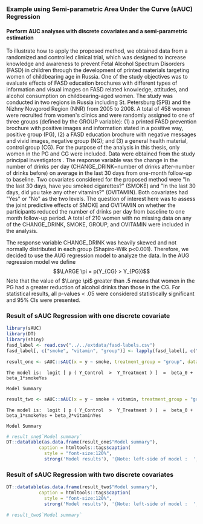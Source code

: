 


### Example using Semi-parametric Area Under the Curve (sAUC) Regression

#### Perform AUC analyses with discrete covariates and a semi-parametric estimation

To illustrate how to apply the proposed method, we obtained data from a randomized and controlled clinical trial, which was designed to increase knowledge and awareness to prevent Fetal Alcohol Spectrum Disorders (FASD) in children through the development of printed materials targeting women of childbearing age in Russia. One of the study objectives was to evaluate effects of FASD education brochures with different types of information and visual images on FASD related knowledge, attitudes, and alcohol consumption on childbearing-aged women. The study was conducted in two regions in Russia including St. Petersburg (SPB) and the Nizhny Novgorod Region (NNR) from 2005 to 2008. A total of 458 women were recruited from women's clinics and were randomly assigned to one of three groups (defined by the GROUP variable): (1) a printed FASD prevention brochure with positive images and information stated in a positive way, positive group (PG), (2) a FASD education brochure with negative messages and vivid images, negative group (NG); and (3) a general health material, control group (CG). For the purpose of the analysis in this thesis, only women in the PG and CG were included. Data were obtained from the study principal investigators . The response variable was the change in the number of drinks per day (CHANGE_DRINK=number of drinks after-number of drinks before) on average in the last 30 days from one-month follow-up to baseline. Two covariates considered for the proposed method were "In the last 30 days, have you smoked cigarettes?" (SMOKE) and  "In the last 30 days, did you take any other vitamins?" (OVITAMIN). Both covariates had "Yes" or "No" as the two levels. The question of interest here was to assess the joint predictive effects of SMOKE and OVITAMIN on whether the participants reduced the number of drinks per day from baseline to one month follow-up period. A total of 210 women with no missing data on any of the CHANGE_DRINK, SMOKE, GROUP, and OVITAMIN were included in the analysis.

The response variable CHANGE_DRINK was heavily skewed and not normally distributed in each group  (Shapiro-Wilk p<0.001). Therefore, we decided to use the AUG regression model to analyze the data.  In the AUG regression model we define
$$\LARGE \pi = p(Y_{CG} > Y_{PG})$$ Note that the value of $\Large \pi$ greater than .5 means that women in the PG had a greater reduction of alcohol drinks than those in the CG. For statistical results, all p-values < .05 were considered statistically significant and 95% CIs were presented.


### Result of sAUC Regression with one discrete covariate


```r
library(sAUC)
library(DT)
library(shiny)
fasd_label <- read.csv("../../extdata/fasd-labels.csv")
fasd_label[, c("smoke", "vitamin", "group")] <- lapply(fasd_label[, c("smoke", "vitamin", "group")], function(x) factor(x))

result_one <- sAUC::sAUC(x = y ~ smoke, treatment_group = "group", data = fasd_label)
```

```
The model is:  logit [ p ( Y_Control  >  Y_Treatment ) ]  =  beta_0 +  beta_1*smokeYes 

Model Summary
```

```r
result_two <- sAUC::sAUC(x = y ~ smoke + vitamin, treatment_group = "group", data = fasd_label)
```

```
The model is:  logit [ p ( Y_Control  >  Y_Treatment ) ]  =  beta_0 +  beta_1*smokeYes + beta_2*vitaminYes  

Model Summary
```

```r
# result_one$`Model summary`
DT::datatable(as.data.frame(result_one$"Model summary"),
            caption = htmltools::tags$caption(
              style = "font-size:120%",
              strong('Model results'), '{Note: left-side of model :  ', result_one$"model_formula","}"))
```

<!--html_preserve--><div id="htmlwidget-266cb2a804c26f2c41b2" style="width:100%;height:auto;" class="datatables html-widget"></div>
<script type="application/json" data-for="htmlwidget-266cb2a804c26f2c41b2">{"x":{"filter":"none","caption":"<caption style=\"font-size:120%\">\n  <strong>Model results<\/strong>\n  {Note: left-side of model :  \n  logit [ p ( Y Control  &gt;  Y Treatment ) ] \n\n\n  }\n<\/caption>","data":[["(Intercept)","smokeYes"],[-0.9099,0.7668],[0.3219,0.3629],[-1.5409,0.0555],[-0.2789,1.478],[0.0047,0.0346]],"container":"<table class=\"display\">\n  <thead>\n    <tr>\n      <th> <\/th>\n      <th>Coefficients<\/th>\n      <th>Std. Error<\/th>\n      <th>2.5%<\/th>\n      <th>97.5%<\/th>\n      <th>Pr(&gt;|z|)<\/th>\n    <\/tr>\n  <\/thead>\n<\/table>","options":{"columnDefs":[{"className":"dt-right","targets":[1,2,3,4,5]},{"orderable":false,"targets":0}],"order":[],"autoWidth":false,"orderClasses":false},"selection":{"mode":"multiple","selected":null,"target":"row"}},"evals":[],"jsHooks":[]}</script><!--/html_preserve-->

### Result of sAUC Regression with two discrete covariates


```r
DT::datatable(as.data.frame(result_two$"Model summary"),
            caption = htmltools::tags$caption(
              style = "font-size:120%",
              strong('Model results'), '{Note: left-side of model :  ', result_two$"model_formula","}"))
```

<!--html_preserve--><div id="htmlwidget-fa9e17823a4ff9a7bc31" style="width:100%;height:auto;" class="datatables html-widget"></div>
<script type="application/json" data-for="htmlwidget-fa9e17823a4ff9a7bc31">{"x":{"filter":"none","caption":"<caption style=\"font-size:120%\">\n  <strong>Model results<\/strong>\n  {Note: left-side of model :  \n  logit [ p ( Y Control  &gt;  Y Treatment ) ] \n\n\n  }\n<\/caption>","data":[["(Intercept)","smokeYes","vitaminYes"],[-1.0657,0.7434,0.2189],[0.4326,0.3685,0.3379],[-1.9136,0.0212,-0.4435],[-0.2177,1.4656,0.8812],[0.0138,0.0436,0.5172]],"container":"<table class=\"display\">\n  <thead>\n    <tr>\n      <th> <\/th>\n      <th>Coefficients<\/th>\n      <th>Std. Error<\/th>\n      <th>2.5%<\/th>\n      <th>97.5%<\/th>\n      <th>Pr(&gt;|z|)<\/th>\n    <\/tr>\n  <\/thead>\n<\/table>","options":{"columnDefs":[{"className":"dt-right","targets":[1,2,3,4,5]},{"orderable":false,"targets":0}],"order":[],"autoWidth":false,"orderClasses":false},"selection":{"mode":"multiple","selected":null,"target":"row"}},"evals":[],"jsHooks":[]}</script><!--/html_preserve-->

```r
# result_two$`Model summary`
```

